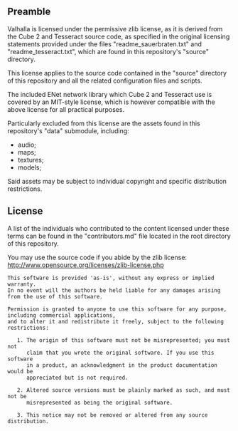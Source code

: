## Preamble
Valhalla is licensed under the permissive zlib license, as it is derived from the Cube 2 and Tesseract source code, as specified in the original licensing statements provided under the files "readme_sauerbraten.txt" and "readme_tesseract.txt", which are found in this repository's "source" directory.

This license applies to the source code contained in the "source" directory of this repository and all the related configuration files and scripts.

The included ENet network library which Cube 2 and Tesseract use is covered by an MIT-style license, which is however compatible with the above license for all practical purposes.

Particularly excluded from this license are the assets found in this repository's "data" submodule, including:

- audio;
- maps;
- textures;
- models;

Said assets may be subject to individual copyright and specific distribution restrictions.

## License

A list of the individuals who contributed to the content licensed under these terms can be found in the "contributors.md" file located in the root directory of this repository.

You may use the source code if you abide by the zlib license: http://www.opensource.org/licenses/zlib-license.php

```
This software is provided 'as-is', without any express or implied warranty.
In no event will the authors be held liable for any damages arising from the use of this software.

Permission is granted to anyone to use this software for any purpose, including commercial applications,
and to alter it and redistribute it freely, subject to the following restrictions:

   1. The origin of this software must not be misrepresented; you must not
      claim that you wrote the original software. If you use this software
      in a product, an acknowledgment in the product documentation would be
      appreciated but is not required.

   2. Altered source versions must be plainly marked as such, and must not be
      misrepresented as being the original software.

   3. This notice may not be removed or altered from any source distribution.
```
